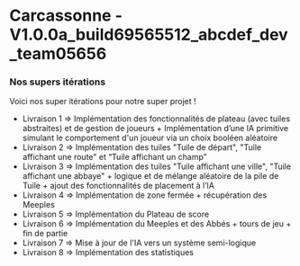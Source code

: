 # Carcassonne - V1.0.0a_build69565512_abcdef_dev_team05656
### Nos supers itérations

Voici nos super itérations pour notre super projet !
- Livraison 1 => Implémentation des fonctionnalités de plateau (avec tuiles abstraites) et de gestion de joueurs + Implémentation d’une IA primitive simulant le comportement d'un joueur via un choix booléen aléatoire
- Livraison 2 => Implémentation des tuiles "Tuile de départ", "Tuile affichant une route" et “Tuile affichant un champ”
- Livraison 3 => Implémentation des tuiles "Tuile affichant une ville", "Tuile affichant une abbaye" + logique et de mélange aléatoire de la pile de Tuile + ajout des fonctionnalités de placement à l’IA
- Livraison 4 => Implémentation de zone fermée + récupération des Meeples
- Livraison 5 => Implémentation du Plateau de score
- Livraison 6 => Implémentation du Meeples et des Abbés + tours de jeu + fin de partie
- Livraison 7 => Mise à jour de l'IA vers un système semi-logique
- Livraison 8 => Implémentation des statistiques
